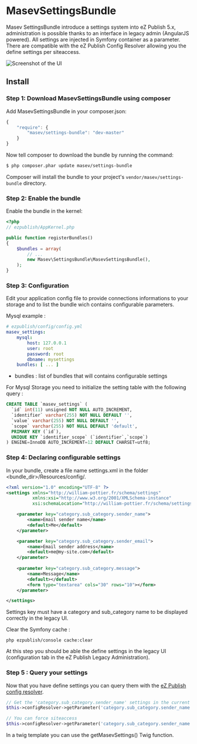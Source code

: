 MasevSettingsBundle
===================

Masev SettingsBundle introduce a settings system into eZ Publish 5.x, administration is possible thanks to an interface in legacy admin (AngularJS powered).
All settings are injected in Symfony container as a parameter.
There are compatible with the eZ Publish Config Resolver allowing you the define settings per siteaccess.

![Screenshot of the UI](https://raw.githubusercontent.com/masev/MasevSettingsBundle/master/ui.png)

## Install

### Step 1: Download MasevSettingsBundle using composer

Add MasevSettingsBundle in your composer.json:

```js
{
    "require": {
        "masev/settings-bundle": "dev-master"
    }
}
```

Now tell composer to download the bundle by running the command:

``` bash
$ php composer.phar update masev/settings-bundle
```

Composer will install the bundle to your project's `vendor/masev/settings-bundle` directory.

### Step 2: Enable the bundle

Enable the bundle in the kernel:

``` php
<?php
// ezpublish/AppKernel.php

public function registerBundles()
{
    $bundles = array(
        // ...
        new Masev\SettingsBundle\MasevSettingsBundle(),
    );
}
```

### Step 3: Configuration

Edit your application config file to provide connections informations to your storage and to list the bundle wich contains configurable parameters.

Mysql example :
```yaml
# ezpublish/config/config.yml
masev_settings:
    mysql:
        host: 127.0.0.1
        user: root
        password: root
        dbname: mysettings
    bundles: [ ... ]
```
 * bundles : list of bundles that will contains configurable settings

 For Mysql Storage you need to initialize the setting table with the following query :

```sql
CREATE TABLE `masev_settings` (
  `id` int(11) unsigned NOT NULL AUTO_INCREMENT,
  `identifier` varchar(255) NOT NULL DEFAULT '',
  `value` varchar(255) NOT NULL DEFAULT '',
  `scope` varchar(255) NOT NULL DEFAULT 'default',
  PRIMARY KEY (`id`),
  UNIQUE KEY `identifier_scope` (`identifier`,`scope`)
) ENGINE=InnoDB AUTO_INCREMENT=12 DEFAULT CHARSET=utf8;
```

### Step 4: Declaring configurable settings

In your bundle, create a file name settings.xml in the folder <bundle_dir>/Resources/config/.

```xml
<?xml version="1.0" encoding="UTF-8" ?>
<settings xmlns="http://william-pottier.fr/schema/settings"
          xmlns:xsi="http://www.w3.org/2001/XMLSchema-instance"
          xsi:schemaLocation="http://william-pottier.fr/schema/settings https://raw.github.com/wpottier/WizadSettingsBundle/master/Resources/schema/settings-1.0.xsd">

    <parameter key="category.sub_category.sender_name">
        <name>Email sender name</name>
        <default>Me</default>
    </parameter>

    <parameter key="category.sub_category.sender_email">
        <name>Email sender address</name>
        <default>me@my-site.com</default>
    </parameter>
    
    <parameter key="category.sub_category.message">
        <name>Message</name>
        <default></default>
        <form type="textarea" cols="30" rows="10"></form>
    </parameter>

</settings>
```
Settings key must have a category and sub_category name to be displayed correctly in the legacy UI.

Clear the Symfony cache :

```
php ezpublish/console cache:clear
```

At this step you should be able the define settings in the legacy UI (configuration tab in the eZ Publish Legacy Administration).

### Step 5 : Query your settings
 
Now that you have define settings you can query them with the [eZ Publish config resolver](https://doc.ez.no/display/EZP/Configuration).

```php
// Get the 'category.sub_category.sender_name' settings in the current scope (i.e. current siteaccess)
$this->configResolver->getParameter('category.sub_category.sender_name', 'masev_settings');

// You can force siteaccess
$this->configResolver->getParameter('category.sub_category.sender_name', 'masev_settings', 'my_site_access');
```

In a twig template you can use the getMasevSettings() Twig function.